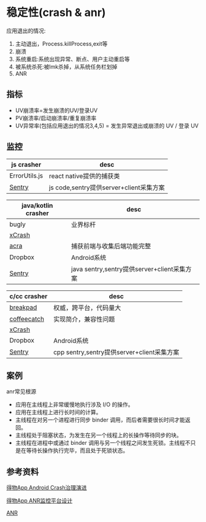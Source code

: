 # 稳定性(crash & anr)
应用退出的情况:
1. 主动退出，Process.killProcess,exit等
2. 崩溃
3. 系统重启:系统出现异常、断点、用户主动重启等
4. 被系统杀死:被lmk杀掉，从系统任务栏划掉
5. ANR

## 指标
- UV崩溃率=发生崩溃的UV/登录UV
- PV崩溃率/启动崩溃率/重复崩溃率
- UV异常率(包括应用退出的情况3,4,5) = 发生异常退出或崩溃的 UV / 登录 UV

## 监控

|js crasher| desc
|---|---|
ErrorUtils.js|react native提供的捕获类
[Sentry](https://develop.sentry.dev/)|js code,sentry提供server+client采集方案

| java/kotlin crasher| desc
|---|---|
bugly |业界标杆
[xCrash](https://github.com/iqiyi/xCrash)| 
[acra](https://github.com/ACRA/acra)| 捕获前端与收集后端功能完整
Dropbox|Android系统
[Sentry](https://develop.sentry.dev/)| java sentry,sentry提供server+client采集方案

| c/cc crasher| desc
|---|---|
[breakpad](https://github.com/google/breakpad)|权威，跨平台，代码量大
[coffeecatch](https://github.com/xroche/coffeecatch)|实现简介，兼容性问题
[xCrash](https://github.com/iqiyi/xCrash)| 
Dropbox|Android系统
[Sentry](https://develop.sentry.dev/)| cpp sentry,sentry提供server+client采集方案

## 案例

anr常见根源

- 应用在主线程上非常缓慢地执行涉及 I/O 的操作。
- 应用在主线程上进行长时间的计算。
- 主线程在对另一个进程进行同步 binder 调用，而后者需要很长时间才能返回。
- 主线程处于阻塞状态，为发生在另一个线程上的长操作等待同步的块。
- 主线程在进程中或通过 binder 调用与另一个线程之间发生死锁。主线程不只是在等待长操作执行完毕，而且处于死锁状态。


## 参考资料
[得物App Android Crash治理演进](https://juejin.cn/post/7001060315056046117)

[得物App ANR监控平台设计](https://juejin.cn/post/7009297034440081422)

[ANR](https://developer.android.com/topic/performance/vitals/anr)